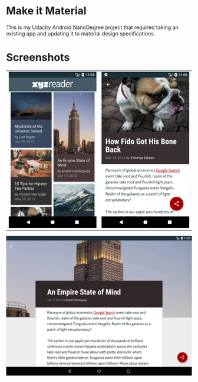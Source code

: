 # Make it Material 
This is my Udacity Android NanoDegree project that required taking an existing app and updating it to material design specifications. 

# Screenshots
<table border="0" width="100%">
  <tr>
    <td>
<img src="https://raw.githubusercontent.com/ndgithub/make-it-material/master/XYZReader/screenshots/Screenshot_1510376587.png" alt="alt text" width="300"> </td>
    <td>
<img src="https://raw.githubusercontent.com/ndgithub/make-it-material/master/XYZReader/screenshots/Screenshot_1510376630.png" alt="alt text" width="300"> </td>
  </tr>
  </table>
<img src="https://raw.githubusercontent.com/ndgithub/make-it-material/master/XYZReader/screenshots/Screenshot_1510376856.png" alt="alt text" width="600">
  

